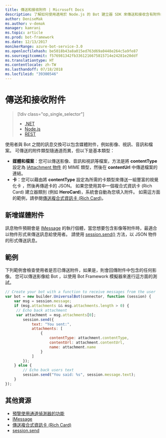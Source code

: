 ```yaml
---
title: 傳送和接收附件 | Microsoft Docs
description: 了解如何使用適用於 Node.js 的 Bot 建立器 SDK 來傳送和接收含有附件的訊息。
author: DeniseMak
ms.author: v-demak
manager: kamrani
ms.topic: article
ms.prod: bot-framework
ms.date: 12/13/2017
monikerRange: azure-bot-service-3.0
ms.openlocfilehash: be5018b43a8a015ed763d69a0448e264c5a9fe87
ms.sourcegitcommit: f576981342fb3361216675815714e24281e20ddf
ms.translationtype: HT
ms.contentlocale: zh-TW
ms.lasthandoff: 07/18/2018
ms.locfileid: "39300546"
---
```

# <a name="send-and-receive-attachments"></a>傳送和接收附件
> [!div class="op_single_selector"]
> - [.NET](../dotnet/bot-builder-dotnet-add-media-attachments.md)
> - [Node.js](../nodejs/bot-builder-nodejs-send-receive-attachments.md)
> - [REST](../rest-api/bot-framework-rest-connector-add-media-attachments.md)

使用者與 Bot 之間的訊息交換可以包含媒體附件，例如影像、視訊、音訊和檔案。 可傳送的附件類型隨通道而異，但以下是基本類型：

* **媒體和檔案**：您可以傳送影像、音訊和視訊等檔案，方法是將 **contentType** 設定為 [IAttachment 物件][IAttachment] 的 MIME 類型，然後在 **contentUrl** 中傳遞檔案的連結。
* **卡**：您可以藉由將 **contentType** 設定為所需的卡類型來傳送一組豐富的視覺化卡 <!-- and custom keyboards -->，然後再傳遞卡的 JSON。 如果您使用其中一個複合式資訊卡 (Rich Card) 建立器類別 (例如 **HeroCard**)，系統會自動為您填入附件。 如需這方面的範例，請參閱[傳送複合式資訊卡 (Rich Card)](bot-builder-nodejs-send-rich-cards.md)。

## <a name="add-a-media-attachment"></a>新增媒體附件
訊息物件預期會是 [IMessage][IMessage] 的執行個體，當您想要包含影像等附件時，最適合以物件形式來傳送訊息給使用者。 請使用 [session.send()][SessionSend] 方法，以 JSON 物件的形式傳送訊息。 

## <a name="example"></a>範例

下列範例會檢查使用者是否已傳送附件，如果是，則會回傳附件中包含的任何影像。 您可以傳送影像給 Bot ，以使用 Bot Framework 模擬器來進行這方面的測試。

```javascript
// Create your bot with a function to receive messages from the user
var bot = new builder.UniversalBot(connector, function (session) {
    var msg = session.message;
    if (msg.attachments && msg.attachments.length > 0) {
     // Echo back attachment
     var attachment = msg.attachments[0];
        session.send({
            text: "You sent:",
            attachments: [
                {
                    contentType: attachment.contentType,
                    contentUrl: attachment.contentUrl,
                    name: attachment.name
                }
            ]
        });
    } else {
        // Echo back users text
        session.send("You said: %s", session.message.text);
    }
});
```
## <a name="additional-resources"></a>其他資源

* [預覽使用通道偵測器的功能][inspector]
* [IMessage][IMessage]
* [傳送複合式資訊卡 (Rich Card)][SendRichCard]
* [session.send][SessionSend]

[IMessage]: http://docs.botframework.com/en-us/node/builder/chat-reference/interfaces/_botbuilder_d_.imessage
[SendRichCard]: bot-builder-nodejs-send-rich-cards.md
[SessionSend]: https://docs.botframework.com/en-us/node/builder/chat-reference/classes/_botbuilder_d_.session.html#send
[IAttachment]: https://docs.botframework.com/en-us/node/builder/chat-reference/interfaces/_botbuilder_d_.iattachment.html
[inspector]: ../bot-service-channel-inspector.md
